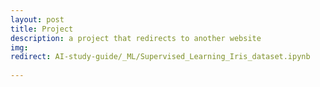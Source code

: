 ```yaml
---
layout: post
title: Project
description: a project that redirects to another website
img:
redirect: AI-study-guide/_ML/Supervised_Learning_Iris_dataset.ipynb
      
--- 
```


